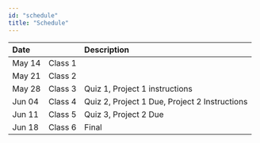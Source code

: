 ```yaml
---
id: "schedule"
title: "Schedule"
---
```


| Date   |          | Description                                    |
| :----- | :------- | :--------------------------------------------- |
| May 14 | Class 1  |                                                |
| May 21 | Class 2  |                                                |
| May 28 | Class 3  | Quiz 1, Project 1 instructions                 |
| Jun 04 | Class 4  | Quiz 2, Project 1 Due, Project 2 Instructions  |
| Jun 11 | Class 5  | Quiz 3, Project 2 Due                          |
| Jun 18 | Class 6  | Final                                          |
